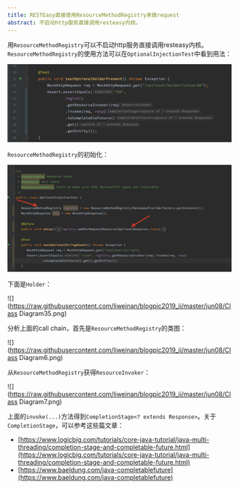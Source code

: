 ```yaml
---
title: RESTEasy直接使用ResourceMethodRegistry来做request
abstract: 不启动http服务直接调用resteasy内核。
---
```


 

用`ResourceMethodRegistry`可以不启动http服务直接调用resteasy内核。`ResourceMethodRegistry`的使用方法可以在`OptionalInjectionTest`中看到用法：

![](https://raw.githubusercontent.com/liweinan/blogpic2019_ii/master/jun08/1BD6DE61-CA13-4DA9-8D6E-5BCFCF2D4F04.png)

`ResourceMethodRegistry`的初始化：

![](https://raw.githubusercontent.com/liweinan/blogpic2019_ii/master/jun08/3441D6CC-8579-409B-BF51-CFAD17ACC3F9.png)

下面是`Holder`：

![](https://raw.githubusercontent.com/liweinan/blogpic2019_ii/master/jun08/Class Diagram35.png)

分析上面的call chain，首先是`ResourceMethodRegistry`的类图：

![](https://raw.githubusercontent.com/liweinan/blogpic2019_ii/master/jun08/Class Diagram6.png)

从`ResourceMethodRegistry`获得`ResourceInvoker`：

![](https://raw.githubusercontent.com/liweinan/blogpic2019_ii/master/jun08/Class Diagram7.png)

上面的`invoke(...)`方法得到`CompletionStage<? extends Response>`。关于`CompletionStage`，可以参考这些篇文章：

*  [https://www.logicbig.com/tutorials/core-java-tutorial/java-multi-threading/completion-stage-and-completable-future.html](https://www.logicbig.com/tutorials/core-java-tutorial/java-multi-threading/completion-stage-and-completable-future.html) 
*  [https://www.baeldung.com/java-completablefuture](https://www.baeldung.com/java-completablefuture) 


